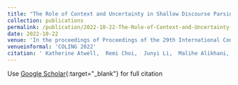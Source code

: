 ```yaml
---
title: "The Role of Context and Uncertainty in Shallow Discourse Parsing"
collection: publications
permalink: /publication/2022-10-22-The-Role-of-Context-and-Uncertainty-in-Shallow-Discourse-Parsing
date: 2022-10-22
venue: 'In the proceedings of Proceedings of the 29th International Conference on Computational Linguistics'
venueinformal: 'COLING 2022'
citation: ' Katherine Atwell,  Remi Choi,  Junyi Li,  Malihe Alikhani, &quot;The Role of Context and Uncertainty in Shallow Discourse Parsing.&quot; In the proceedings of Proceedings of the 29th International Conference on Computational Linguistics, 2022.'
---
```

Use [Google Scholar](https://scholar.google.com/scholar?q=The+Role+of+Context+and+Uncertainty+in+Shallow+Discourse+Parsing){:target="_blank"} for full citation